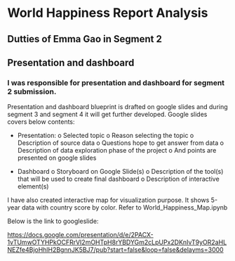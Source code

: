 # World Happiness Report Analysis

## Dutties of Emma Gao in Segment 2

## Presentation and dashboard

### I was responsible for presentation and dashboard for segment 2 submission.

Presentation and dashboard blueprint is drafted on google slides and during segment 3 and segment 4 it will get further developed. 
Google slides covers below contents:

*	Presentation:
o	Selected topic
o	Reason selecting the topic
o	Description of source data
o	Questions hope to get answer from data
o	Description of data exploration phase of the project
o	And points are presented on google slides

*	Dashboard
o	Storyboard on Google Slide(s)
o	Description of the tool(s) that will be used to create final dashboard
o	Description of interactive element(s)

I have also created interactive map for visualization purpose. It shows 5-year data with country score by color. Refer to World_Happiness_Map.ipynb

Below is the link to googleslide:

https://docs.google.com/presentation/d/e/2PACX-1vTUmwOTYHPkOCFRrVI2mOHTpH8rYBDYGm2cLpUPx2DKnIvT9yOR2aHLNEZfe4BjoHhlH2BgnnJK5BJ7/pub?start=false&loop=false&delayms=3000
